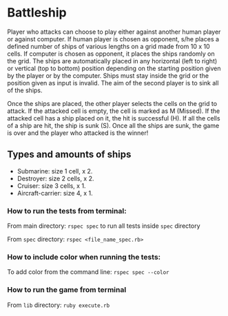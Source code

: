# Battleship

Player who attacks can choose to play either against another human player or against computer. If human player is chosen as opponent, s/he places a defined number of ships of various lengths on a grid made from 10 x 10 cells. If computer is chosen as opponent, it places the ships randomly on the grid. The ships are automatically placed in any horizontal (left to right) or vertical (top to bottom) position depending on the starting position given by the player or by the computer. Ships must stay inside the grid or the position given as input is invalid. The aim of the second player is to sink all of the ships.

Once the ships are placed, the other player selects the cells on the grid to attack. If the attacked cell is empty, the cell is marked as M (Missed). If the attacked cell has a ship placed on it, the hit is successful (H). If all the cells of a ship are hit, the ship is sunk (S). Once all the ships are sunk, the game is over and the player who attacked is the winner!

## Types and amounts of ships

* Submarine: size 1 cell, x 2.
* Destroyer: size 2 cells, x 2.
* Cruiser: size 3 cells, x 1.
* Aircraft-carrier: size 4, x 1.

### How to run the tests from terminal:

From main directory: `rspec spec` to run all tests inside `spec` directory

From `spec` directory: `rspec <file_name_spec.rb>`

### How to include color when running the tests:

To add color from the command line: `rspec spec --color`

### How to run the game from terminal

From `lib` directory: `ruby execute.rb`
